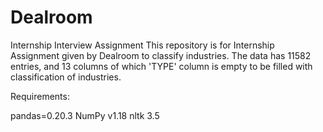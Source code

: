 # Dealroom
Internship Interview Assignment
This repository is for Internship Assignment given by Dealroom to classify industries. The data has 11582 entries, and 13 columns of which 'TYPE' column is empty to be filled with classification of industries.

Requirements:

pandas=0.20.3
NumPy v1.18
nltk 3.5
